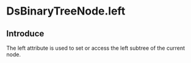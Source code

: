 # DsBinaryTreeNode.left

## Introduce

The left attribute is used to set or access the left subtree of the current node.
